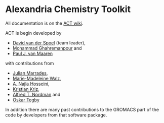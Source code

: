 Alexandria Chemistry Toolkit
============================

All documentation is on the [ACT wiki](https://github.com/dspoel/ACT/wiki).

ACT is begin developed by

+ [David van der Spoel](https://github.com/dspoel) (team leader),
+ [Mohammad Ghahremanpour](https://github.com/mmghahremanpour) and
+ [Paul J. van Maaren](https://github.com/maaren)

with contributions from

+ [Julian Marrades](https://github.com/jCodingStuff),
+ [Marie-Madeleine Walz](https://github.com/MMW1),
+ [A. Najla Hosseini](https://github.com/najla23),
+ [Kristian Kriz](https://github.com/kkriz26),
+ [Alfred T. Nordman](https://github.com/pastaalfredo) and
+ [Oskar Tegby](https://github.com/OskarTegby)

In addition there are many past contributions to the GROMACS part of the code by developers from that software package.


